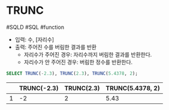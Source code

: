 # TRUNC

#SQLD #SQL #function

- 입력: 수, \[자리수]
- 출력: 주어진 수를 버림한 결과를 반환
  - 자리수가 주어진 경우: 자리수까지 버림한 결과를 반환한다.
  - 자리수가 안 주어진 경우: 버림한 정수를 반환한다.

```SQL
SELECT TRUNC(-2.3), TRUNC(2.3), TRUNC(5.4378, 2);
```

|     | TRUNC(-2.3) | TRUNC(2.3) | TRUNC(5.4378, 2) |
| --- | ----------- | ---------- | ---------------- |
| 1   | -2          | 2          | 5.43             |
